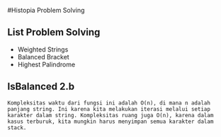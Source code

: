 #Histopia Problem Solving

## List Problem Solving
- Weighted Strings
- Balanced Bracket
- Highest Palindrome

## IsBalanced 2.b

```
Kompleksitas waktu dari fungsi ini adalah O(n), di mana n adalah panjang string. Ini karena kita melakukan iterasi melalui setiap karakter dalam string. Kompleksitas ruang juga O(n), karena dalam kasus terburuk, kita mungkin harus menyimpan semua karakter dalam stack.
```